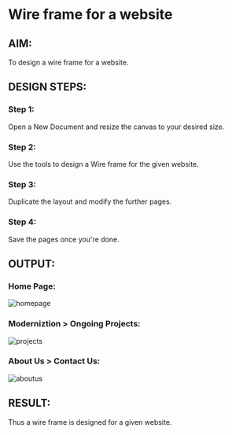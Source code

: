 # Wire frame for a website

## AIM:
To design a wire frame for a website.

## DESIGN STEPS:

### Step 1:
Open a New Document and resize the canvas to your desired size.

### Step 2:
Use the tools to design a Wire frame for the given website.

### Step 3:
Duplicate the layout and modify the further pages.

### Step 4:
Save the pages once you're done.


## OUTPUT:
### Home Page: 
![homepage](https://user-images.githubusercontent.com/93427086/151812962-35fd78aa-5331-4497-b241-217222538af6.png)

### Moderniztion > Ongoing Projects:
![projects](https://user-images.githubusercontent.com/93427086/151812987-9217c51c-06c3-477c-aeee-d45d13e90d98.png)

### About Us > Contact Us:
![aboutus](https://user-images.githubusercontent.com/93427086/151813007-7dcb79ba-a705-41db-8d07-662252628a3e.png)


## RESULT:
Thus a wire frame is designed for a given website.

